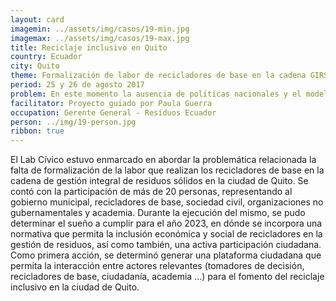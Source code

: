 ```yaml
---
layout: card
imagemin: ../assets/img/casos/19-min.jpg
imagemax: ../assets/img/casos/19-max.jpg
title: Reciclaje inclusivo en Quito
country: Ecuador
city: Quito
theme: Formalización de labor de recicladores de base en la cadena GIRS en Quito
period: 25 y 26 de agosto 2017
problem: En este momento la ausencia de políticas nacionales y el modelo de Gestión Integral de Residuos Sólidos (GIRS) vigente en el Distrito Metropolitano de Quito (DMQ) reconoce a recicladores de base, sin embargo, no fomenta la participación ciudadana en temas de reciclaje y no incluye la valorización del trabajo de recicladores de base como la prestación de un servicio.
facilitator: Proyecto guiado por Paula Guerra
occupation: Gerente General - Residuos Ecuador
person: ../img/19-person.jpg
ribbon: true
---
```


El Lab Cívico estuvo enmarcado en abordar la problemática relacionada la falta de formalización de la labor que realizan los recicladores de base en la cadena de gestión integral de residuos sólidos en la ciudad de Quito. Se contó con la participación de más de 20 personas, representando al gobierno municipal, recicladores de base, sociedad civil, organizaciones no gubernamentales y academia. Durante la ejecución del mismo, se pudo determinar el sueño a cumplir para el año 2023, en dónde se incorpora una normativa que permita la inclusión económica y social de recicladores en la gestión de residuos, así como también, una activa participación ciudadana. Como primera acción, se determinó generar una plataforma ciudadana que permita la interacción entre actores relevantes (tomadores de decisión, recicladores de base, ciudadanía, academia …) para el fomento del reciclaje inclusivo en la ciudad de Quito.
